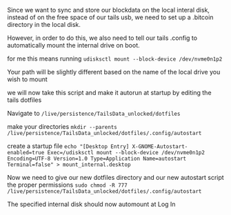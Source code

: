 Since we want to sync and store our blockdata on the local interal disk, instead of on the free space of our tails usb, we need to set up a .bitcoin 
directory in the local disk.

However, in order to do this, we also need to tell our tails .config to automatically mount the internal drive on boot. 


for me this means running
`udisksctl mount --block-device /dev/nvme0n1p2`

Your path will be slightly different based on the name of the local drive you wish to mount 


we will now take this script and make it autorun at startup by editing the tails dotfiles

Navigate to 
`/live/persistence/TailsData_unlocked/dotfiles`

make your directories
`mkdir --parents /live/persistence/TailsData_unlocked/dotfiles/.config/autostart`

create a startup file
`echo "[Desktop Entry]
X-GNOME-Autostart-enabled=true
Exec=/udisksctl mount --block-device /dev/nvme0n1p2 
Encoding=UTF-8
Version=1.0
Type=Application
Name=autostart
Terminal=false" > mount_internal.desktop`


Now we need to give our new dotfiles directory and our new autostart script the proper permissions
`sudo chmod -R 777 /live/persistence/TailsData_unlocked/dotfiles/.config/autostart`


The specified internal disk should now automount at Log In


